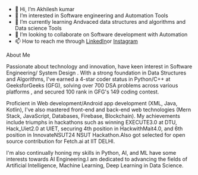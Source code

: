 - 👋 Hi, I’m Akhilesh kumar
- 👀 I’m interested in Software engineering and Automation Tools 
- 🌱 I’m currently learning Andvaced data structures and algorithms and Data science Tools 
- 💞️ I’m looking to collaborate on Software development with Automation 
- 📫 How to reach me through [LinkedIn](linkdin.com/in/akhilesh-kumar-7a6857248)or [Instagram](https://www.instagram.com/__akhilesh200__/)

About Me 

Passionate about technology and innovation, have keen interest in Software Engineering/ System Design . With a strong foundation in Data Structures and Algorithms, I've earned a 4-star coder status in Python/C++ at GeeksforGeeks (GFG), solving over 700 DSA problems across various platforms , and secured 100 rank in GFG's 149 coding contest.

Proficient in Web development/Android app development (XML, Java, Kotlin), I've also mastered front-end and back-end web technologies (Mern Stack, JavaScript, Databases, Firebase, Blockchain). My achievements include triumphs in hackathons such as winning EXECUTE3.0 at DTU, Hack_Uiet2.0 at UIET, securing 4th position in HackwithMait4.0, and 6th position in InnovateNSUT24 NSUT Hackathon.Also got selected for open source contribution for Fetch.ai at IIT DELHI.

I'm also continually honing my skills in Python, AI, and ML have some interests towards AI Engineering.I am dedicated to advancing the fields of Artificial Intelligence, Machine Learning, Deep Learning in Data Science.
<!---
Akhilesh1712/Akhilesh1712 is a ✨ special ✨ repository because its `README.md` (this file) appears on your GitHub profile.
You can click the Preview link to take a look at your changes.
--->
